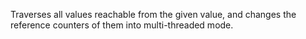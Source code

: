 Traverses all values reachable from the given value, and changes the reference counters of them into multi-threaded mode.